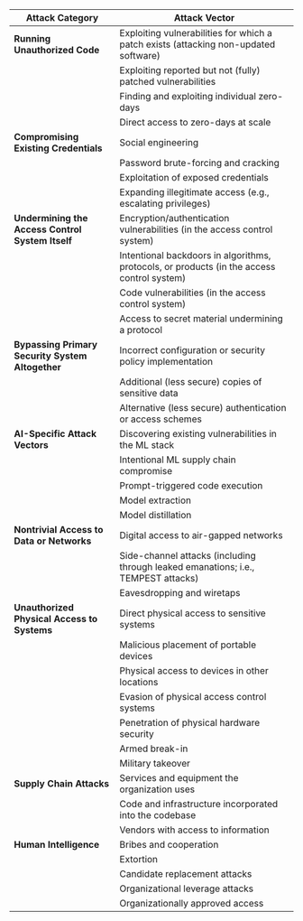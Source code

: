 | Attack Category                                | Attack Vector |
|------------------------------------------------|--------------|
| **Running Unauthorized Code**                  | Exploiting vulnerabilities for which a patch exists (attacking non-updated software)  |
|                                                | Exploiting reported but not (fully) patched vulnerabilities  |
|                                                | Finding and exploiting individual zero-days  |
|                                                | Direct access to zero-days at scale  |
| **Compromising Existing Credentials**          | Social engineering  |
|                                                | Password brute-forcing and cracking  |
|                                                | Exploitation of exposed credentials  |
|                                                | Expanding illegitimate access (e.g., escalating privileges)  |
| **Undermining the Access Control System Itself** | Encryption/authentication vulnerabilities (in the access control system)  |
|                                                | Intentional backdoors in algorithms, protocols, or products (in the access control system)  |
|                                                | Code vulnerabilities (in the access control system)  |
|                                                | Access to secret material undermining a protocol  |
| **Bypassing Primary Security System Altogether** | Incorrect configuration or security policy implementation  |
|                                                | Additional (less secure) copies of sensitive data  |
|                                                | Alternative (less secure) authentication or access schemes  |
| **AI-Specific Attack Vectors**                 | Discovering existing vulnerabilities in the ML stack  |
|                                                | Intentional ML supply chain compromise  |
|                                                | Prompt-triggered code execution  |
|                                                | Model extraction  |
|                                                | Model distillation  |
| **Nontrivial Access to Data or Networks**      | Digital access to air-gapped networks  |
|                                                | Side-channel attacks (including through leaked emanations; i.e., TEMPEST attacks)  |
|                                                | Eavesdropping and wiretaps  |
| **Unauthorized Physical Access to Systems**    | Direct physical access to sensitive systems  |
|                                                | Malicious placement of portable devices  |
|                                                | Physical access to devices in other locations  |
|                                                | Evasion of physical access control systems  |
|                                                | Penetration of physical hardware security  |
|                                                | Armed break-in  |
|                                                | Military takeover  |
| **Supply Chain Attacks**                       | Services and equipment the organization uses  |
|                                                | Code and infrastructure incorporated into the codebase  |
|                                                | Vendors with access to information  |
| **Human Intelligence**                         | Bribes and cooperation  |
|                                                | Extortion  |
|                                                | Candidate replacement attacks  |
|                                                | Organizational leverage attacks  |
|                                                | Organizationally approved access  |

